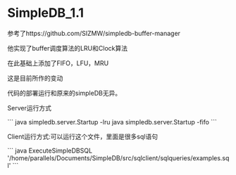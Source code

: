 # SimpleDB_1.1

<p>参考了https://github.com/SIZMW/simpledb-buffer-manager</p>
<p>他实现了buffer调度算法的LRU和Clock算法</p>
<p>在此基础上添加了FIFO，LFU，MRU</p>
<p>这是目前所作的变动</p>

<p>代码的部署运行和原来的simpleDB无异。</p>
<p>Server运行方式</p>
```
java simpledb.server.Startup -lru
java simpledb.server.Startup -fifo
```
<p>Client运行方式:可以运行这个文件，里面是很多sql语句</p>
```
java ExecuteSimpleDBSQL '/home/parallels/Documents/SimpleDB/src/sqlclient/sqlqueries/examples.sql'
```
